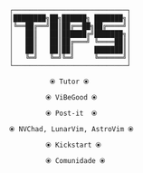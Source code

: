                                ┌────────────────────────────┐
                               │████████╗██╗██████╗ ███████╗│
                               │╚══██╔══╝██║██╔══██╗██╔════╝│
                               │   ██║   ██║██████╔╝███████╗│
                               │   ██║   ██║██╔═══╝ ╚════██║│
                               │   ██║   ██║██║     ███████║│
                               │   ╚═╝   ╚═╝╚═╝     ╚══════╝│
                               └────────────────────────────┘

                                         ⦿ Tutor ⦿  

                                        ⦿ ViBeGood ⦿ 

                                        ⦿ Post-it  ⦿ 

                               ⦿ NVChad, LunarVim, AstroVim ⦿ 

                                        ⦿ Kickstart ⦿ 

                                        ⦿ Comunidade ⦿ 
